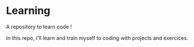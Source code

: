 # Learning

A repository to learn code !

In this repo, I'll learn and train myself to coding with projects and exercices.
